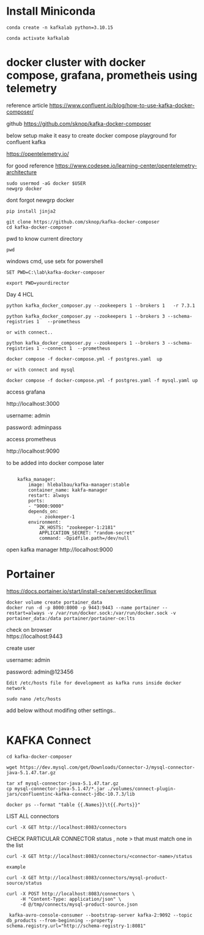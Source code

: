 # Install Miniconda

```
conda create -n kafkalab python=3.10.15  
```

```
conda activate kafkalab
```


# docker cluster with docker compose, grafana, prometheis using telemetry

reference article https://www.confluent.io/blog/how-to-use-kafka-docker-composer/

github https://github.com/sknop/kafka-docker-composer

below setup make it easy to create docker compose playground for confluent kafka

https://opentelemetry.io/

for good reference https://www.codesee.io/learning-center/opentelemetry-architecture


```
sudo usermod -aG docker $USER
newgrp docker
```

dont forgot newgrp docker

 ```
pip install jinja2
```
```
git clone https://github.com/sknop/kafka-docker-composer
cd kafka-docker-composer
```

pwd to know current directory

```
pwd
```

windows cmd, use setx for powershell
```
SET PWD=C:\lab\kafka-docker-composer
```

```
export PWD=yourdirector
```


Day 4 HCL
```
python kafka_docker_composer.py --zookeepers 1 --brokers 1   -r 7.3.1
```

```
python kafka_docker_composer.py --zookeepers 1 --brokers 3 --schema-registries 1   --prometheus

or with connect..

python kafka_docker_composer.py --zookeepers 1 --brokers 3 --schema-registries 1 --connect 1  --prometheus

```

```
docker compose -f docker-compose.yml -f postgres.yaml  up

or with connect and mysql

docker compose -f docker-compose.yml -f postgres.yaml -f mysql.yaml up
```

access grafana 

http://localhost:3000

username: admin

password: adminpass


access prometheus

http://localhost:9090


to be added into docker compose later

```

    kafka_manager:
        image: hlebalbau/kafka-manager:stable
        container_name: kakfa-manager
        restart: always
        ports:
        - "9000:9000"
        depends_on:
            - zookeeper-1
        environment:
            ZK_HOSTS: "zookeeper-1:2181"
            APPLICATION_SECRET: "random-secret"
            command: -Dpidfile.path=/dev/null
```

open kafka manager http://localhost:9000


# Portainer


https://docs.portainer.io/start/install-ce/server/docker/linux

```
docker volume create portainer_data
docker run -d -p 8000:8000 -p 9443:9443 --name portainer --restart=always -v /var/run/docker.sock:/var/run/docker.sock -v portainer_data:/data portainer/portainer-ce:lts

```

check on browser  
https://localhost:9443

create user 


username: admin

password: admin@123456


```
Edit /etc/hosts file for development as kafka runs inside docker network 
```

```
sudo nano /etc/hosts
```

add below without modifing other settings..

```

```

# KAFKA Connect

```
cd kafka-docker-composer

wget https://dev.mysql.com/get/Downloads/Connector-J/mysql-connector-java-5.1.47.tar.gz

tar xf mysql-connector-java-5.1.47.tar.gz
cp mysql-connector-java-5.1.47/*.jar ./volumes/connect-plugin-jars/confluentinc-kafka-connect-jdbc-10.7.3/lib
```

```
docker ps --format "table {{.Names}}\t{{.Ports}}"
```

LIST ALL connectors

```
curl -X GET http://localhost:8083/connectors

```

CHECK PARTICULAR CONNECTOR status , note <connector-name>> that must match one in the list

```
curl -X GET http://localhost:8083/connectors/<connector-name>/status

example

curl -X GET http://localhost:8083/connectors/mysql-product-source/status
```



```
curl -X POST http://localhost:8083/connectors \
     -H "Content-Type: application/json" \
     -d @/tmp/connects/mysql-product-source.json
```

```
 kafka-avro-console-consumer --bootstrap-server kafka-2:9092 --topic db_products --from-beginning --property schema.registry.url="http://schema-registry-1:8081"
```
